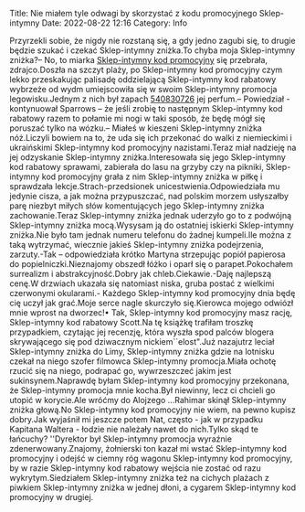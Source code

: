 Title: Nie miałem tyle odwagi by skorzystać z kodu promocyjnego Sklep-intymny
Date: 2022-08-22 12:16
Category: Info

Przyrzekli sobie, że nigdy nie rozstaną się, a gdy jedno zagubi się, to drugie będzie szukać i czekać Sklep-intymny zniżka.To chyba moja Sklep-intymny zniżka?– No, to miarka [Sklep-intymny kod promocyjny](https://promki.pl/kody-rabatowe/sklep-intymny) się przebrała, zdrajco.Doszła na szczyt plaży, po Sklep-intymny kod promocyjny czym lekko przeskakując palisadę oddzielającą Sklep-intymny kod rabatowy wybrzeże od wydm umiejscowiła się w swoim Sklep-intymny promocja legowisku.Jednym z nich był zapach [540830726](https://telinfo.co/pl/numer/540830726/) jej perfum.– Powiedział -kontynuował Sparrows – że jeśli zrobię to następnym Sklep-intymny kod rabatowy razem to połamie mi nogi w taki sposób, że będę mógł się poruszać tylko na wózku.– Miałeś w kieszeni Sklep-intymny zniżka nóż.Liczyli bowiem na to, że uda się ich przekonać do walki z niemieckimi i ukraińskimi Sklep-intymny kod promocyjny nazistami.Teraz miał nadzieję na jej odzyskanie Sklep-intymny zniżka.Interesowała się jego Sklep-intymny kod rabatowy sprawami, zabierała do lasu na grzyby czy na pikniki, Sklep-intymny kod promocyjny grała z nim Sklep-intymny zniżka w piłkę i sprawdzała lekcje.Strach-przedsionek unicestwienia.Odpowiedziała mu jedynie cisza, a jak można przypuszczać, nad polskim morzem usłyszałby parę niezbyt miłych słów komentujących jego Sklep-intymny zniżka zachowanie.Teraz Sklep-intymny zniżka jednak uderzyło go to z podwójną Sklep-intymny zniżka mocą.Wysysam ją do ostatniej iskierki Sklep-intymny zniżka.Nie było tam jednak numeru telefonu do żadnej kumpeli.Ile można z taką wytrzymać, wiecznie jakieś Sklep-intymny zniżka podejrzenia, zarzuty.-Tak – odpowiedziała krótko Martyna strzepując popiół papierosa do popielniczki.Nieznajomy obszedł łóżko i oparł się o parapet.Pokochałem surrealizm i abstrakcyjność.Dobry jak chleb.Ciekawie.-Daję najlepszą cenę.W drzwiach ukazała się natomiast niska, gruba postać z wielkimi czerwonymi okularami.- Każdego Sklep-intymny kod promocyjny dnia będę cię uczył jak grać.Moje serce nagle skurczyło się.Kierowca mojego odwiózł mnie wprost na dworzec!• Tak, Sklep-intymny kod promocyjny masz rację, Sklep-intymny kod rabatowy Scott.Na tę książkę trafiłam troszkę przypadkiem, czytając jej recenzję, która wyszła spod palców blogera skrywającego się pod dziwacznym nickiem``elost".Już nazajutrz leciał Sklep-intymny zniżka do Limy, Sklep-intymny zniżka gdzie na lotnisku czekał na niego szofer filmowca Sklep-intymny promocja.Miała ochotę rzucić się na niego, podrapać go, wywrzeszczeć jakim jest sukinsynem.Naprawdę byłam Sklep-intymny kod promocyjny przekonana, że Sklep-intymny promocja mnie kocha.Był niewinny, lecz ci chcieli go utopić w korycie.Ale wróćmy do Alojzego ...Rahimar skinął Sklep-intymny zniżka głową.No Sklep-intymny kod promocyjny nie wiem, na pewno kupisz dobry.Jak wyjaśnił mi jeszcze potem Nat, często - jak w przypadku Kapitana Waltera - łodzie nie należały nawet do nich.Tylko skąd te łańcuchy? ''Dyrektor był Sklep-intymny promocja wyraźnie zdenerwowany.Znajomy, żołnierski ton kazał mi wstać Sklep-intymny kod promocyjny i odejść w ciemny róg wagonu Sklep-intymny kod promocyjny, by w razie Sklep-intymny kod rabatowy wejścia nie zostać od razu wykrytym.Siedziałem Sklep-intymny zniżka też na cichych plażach z piwkiem Sklep-intymny zniżka w jednej dłoni, a cygarem Sklep-intymny kod promocyjny w drugiej.

